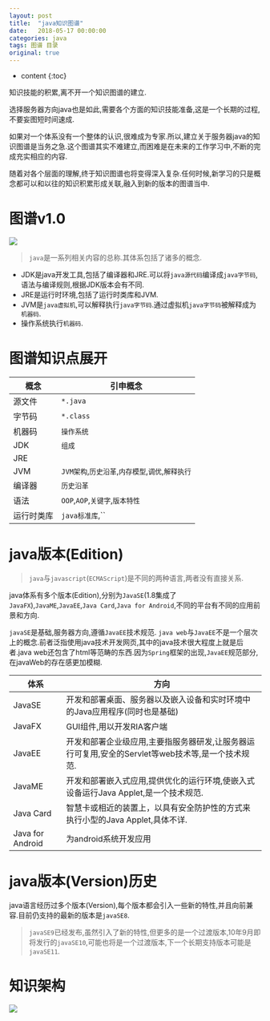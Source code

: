 ```yaml
---
layout: post
title:  "java知识图谱"
date:   2018-05-17 00:00:00
categories: java
tags: 图谱 目录
original: true
---
```


* content
{:toc}

知识技能的积累,离不开一个知识图谱的建立.

选择服务器方向java也是如此,需要各个方面的知识技能准备,这是一个长期的过程,不要妄图短时间速成.

如果对一个体系没有一个整体的认识,很难成为专家.所以,建立关于服务器java的知识图谱是当务之急.这个图谱其实不难建立,而困难是在未来的工作学习中,不断的完成充实相应的内容.

随着对各个层面的理解,终于知识图谱也将变得深入复杂.任何时候,新学习的只是概念都可以和以往的知识积累形成关联,融入到新的版本的图谱当中.





# 图谱v1.0

![](http://p8t4291gd.bkt.clouddn.com/markdown-image-paste-1527052996097)

> `java`是一系列相关内容的总称.其体系包括了诸多的概念.

- JDK是java开发工具,包括了编译器和JRE.可以将`java源代码`编译成`java字节码`,语法与编译规则,根据JDK版本会有不同.
- JRE是运行时环境,包括了运行时类库和JVM.
- JVM是`java虚拟机`,可以解释执行`java字节码`.通过虚拟机`java字节码`被解释成为`机器码`.
- 操作系统执行`机器码`.


# 图谱知识点展开

概念|引申概念
---|---
源文件|`*.java`
字节码|`*.class`
机器码|`操作系统`
JDK|`组成`
JRE|
JVM|`JVM架构`,`历史沿革`,`内存模型`,`调优`,`解释执行`
编译器|`历史沿革`
语法|`OOP`,`AOP`,`关键字`,`版本特性`
运行时类库|`java标准库`,``




# java版本(Edition)

> `java`与`javascript`(`ECMAScript`)是不同的两种语言,两者没有直接关系.

java体系有多个版本(Edition),分别为`JavaSE`(1.8集成了`JavaFX`),`JavaME`,`JavaEE`,`Java Card`,`Java for Android`,不同的平台有不同的应用前景和方向.

`javaSE`是基础,服务器方向,遵循`JavaEE`技术规范.
`java web`与`JavaEE`不是一个层次上的概念.前者泛指使用java技术开发网页,其中的java技术很大程度上就是后者.java web还包含了html等范畴的东西.因为`Spring`框架的出现,`JavaEE`规范部分,在javaWeb的存在感更加模糊.

体系|方向
---|---
JavaSE|开发和部署桌面、服务器以及嵌入设备和实时环境中的Java应用程序(同时也是基础)
JavaFX|GUI组件,用以开发RIA客户端
JavaEE|开发和部署企业级应用,主要指服务器研发,让服务器运行可复用,安全的Servlet等web技术等,是一个技术规范.
JavaME|开发和部署嵌入式应用,提供优化的运行环境,使嵌入式设备运行Java Applet,是一个技术规范.
Java Card|智慧卡或相近的装置上，以具有安全防护性的方式来执行小型的Java Applet,具体不详.
Java for Android|为android系统开发应用


# java版本(Version)历史

java语言经历过多个版本(Version),每个版本都会引入一些新的特性,并且向前兼容.目前仍支持的最新的版本是`javaSE8`.

> `javaSE9`已经发布,虽然引入了新的特性,但更多的是一个过渡版本,10年9月即将发行的`javaSE10`,可能也将是一个过渡版本,下一个长期支持版本可能是`javaSE11`.







# 知识架构

![](http://p8t4291gd.bkt.clouddn.com/markdown-image-paste-1526612010561)



